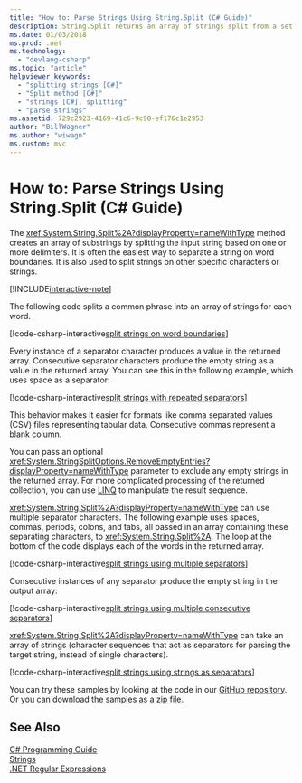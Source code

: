 ```yaml
---
title: "How to: Parse Strings Using String.Split (C# Guide)"
description: String.Split returns an array of strings split from a set of delimiters. It's an easy way to parse strings.
ms.date: 01/03/2018
ms.prod: .net
ms.technology: 
  - "devlang-csharp"
ms.topic: "article"
helpviewer_keywords: 
  - "splitting strings [C#]"
  - "Split method [C#]"
  - "strings [C#], splitting"
  - "parse strings"
ms.assetid: 729c2923-4169-41c6-9c90-ef176c1e2953
author: "BillWagner"
ms.author: "wiwagn"
ms.custom: mvc
---
```

# How to: Parse Strings Using String.Split (C# Guide)

The <xref:System.String.Split%2A?displayProperty=nameWithType> method creates an
array of substrings by splitting the input string based on one or more delimiters. It is often the easiest way to separate a string on word boundaries. It is also used
to split strings on other specific characters or strings.

[!INCLUDE[interactive-note](~/includes/csharp-interactive-note.md)]

The following code splits a common phrase into an array of strings for each word.

[!code-csharp-interactive[split strings on word boundaries](../../../samples/snippets/csharp/how-to/strings/ParseStringsUsingSplit.cs#1)]

Every instance of a separator character produces a value in the
returned array. Consecutive separator characters produce the empty string
as a value in the returned array.  You can see this in the following example,
which uses space as a separator:

[!code-csharp-interactive[split strings with repeated separators](../../../samples/snippets/csharp/how-to/strings/ParseStringsUsingSplit.cs#2)]

This behavior makes it easier for formats like comma separated values (CSV)
files representing tabular data. Consecutive commas represent a blank column.

You can pass an optional <xref:System.StringSplitOptions.RemoveEmptyEntries?displayProperty=nameWithType> parameter to
exclude any empty strings in the returned array. For more complicated processing of the returned
collection, you can use [LINQ](../programming-guide/concepts/linq/index.md) to manipulate
the result sequence.    

<xref:System.String.Split%2A?displayProperty=nameWithType> can use
multiple separator characters. The following example uses spaces, commas, periods, colons, and tabs, all passed in an array containing these separating characters, to <xref:System.String.Split%2A>.  The loop at the bottom of the code 
displays each of the words in the returned array.  

[!code-csharp-interactive[split strings using multiple separators](../../../samples/snippets/csharp/how-to/strings/ParseStringsUsingSplit.cs#3)]

Consecutive instances of any separator produce the empty string in the output array:

[!code-csharp-interactive[split strings using multiple consecutive separators](../../../samples/snippets/csharp/how-to/strings/ParseStringsUsingSplit.cs#4)]

<xref:System.String.Split%2A?displayProperty=nameWithType> can take an array of strings (character sequences that act as separators for parsing the target string, instead of single characters).  
  
[!code-csharp-interactive[split strings using strings as separators](../../../samples/snippets/csharp/how-to/strings/ParseStringsUsingSplit.cs#5)]

You can try these samples by looking at the code in our [GitHub repository](https://github.com/dotnet/docs/tree/master/samples/snippets/csharp/how-to/strings). Or you can download the samples [as a zip file](https://github.com/dotnet/docs/tree/master/samples/snippets/csharp/how-to/strings.zip).

## See Also  
 [C# Programming Guide](../programming-guide/index.md)  
 [Strings](../programming-guide/strings/index.md)  
 [.NET Regular Expressions](../../standard/base-types/regular-expressions.md)
